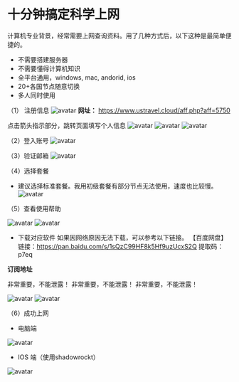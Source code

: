 # 十分钟搞定科学上网 

计算机专业背景，经常需要上网查询资料。用了几种方式后，以下这种是最简单便捷的。 
* 不需要搭建服务器 
* 不需要懂得计算机知识 
* 全平台通用，windows, mac, andorid, ios
* 20+各国节点随意切换
* 多人同时使用

（1） 注册信息
![avatar](ios.png)
**网址：** https://www.ustravel.cloud/aff.php?aff=5750

点击箭头指示部分，跳转页面填写个人信息
![avatar](登录.png)
![avatar](注册.png)
![avatar](注册信息.png)

（2）登入账号
![avatar](成功注册后的页面.png)

（3）验证邮箱
![avatar](邮箱验证.png)

（4）选择套餐
* 建议选择标准套餐。我用初级套餐有部分节点无法使用，速度也比较慢。
![avatar](套餐选择.png)

（5）查看使用帮助

![avatar](帮助中心.png)
![avatar](查看使用帮助.png)
* 下载对应软件
如果因网络原因无法下载，可以参考以下链接。
【百度网盘】
链接：https://pan.baidu.com/s/1sQzC99HF8k5Hf9uzUcxS2Q 
提取码：p7eq 

**订阅地址**

非常重要，不能泄露！
非常重要，不能泄露！
非常重要，不能泄露！

![avatar](我的服务.png)
![avatar](订阅地址.png)

（6）成功上网
* 电脑端

![avatar](电脑成功.png)

* IOS 端（使用shadowrockt）

![avatar](ios.png)

